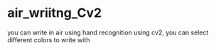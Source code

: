 # air_wriitng_Cv2
you can write in air using hand recognition using cv2, you can select different colors to write with 
